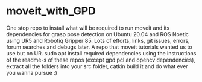 # moveit_with_GPD
One stop repo to install what will be required to run moveit and its dependencies for grasp pose detection on Ubuntu 20.04 and ROS Noetic using UR5 and Robotiq Gripper 85. 
Lots of efforts, links, git issues, errors, forum searches and debugs later. 
A repo that moveit tutorials wanted us to use but on UR. 
sudo apt install required dependencies using the instructions of the readme-s of these repos (except gpd pcl and opencv dependencies), 
extract all the folders into your src folder, catkin build it and do what ever you wanna pursue :)
